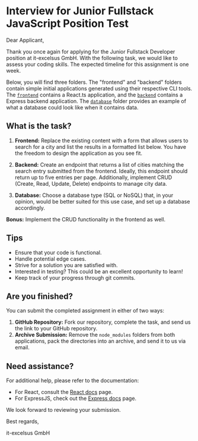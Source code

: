 # Interview for Junior Fullstack JavaScript Position Test

Dear Applicant,

Thank you once again for applying for the Junior Fullstack Developer position at it-excelsus GmbH. With the following task, we would like to assess your coding skills. The expected timeline for this assignment is one week.

Below, you will find three folders. The "frontend" and "backend" folders contain simple initial applications generated using their respective CLI tools. The [`frontend`](./frontend) contains a React.ts application, and the [`backend`](./backend) contains a Express  backend application. The [`database`](./database) folder provides an example of what a database could look like when it contains data.

## What is the task?

1. **Frontend:** Replace the existing content with a form that allows users to search for a city and list the results in a formatted list below. You have the freedom to design the application as you see fit.

2. **Backend:** Create an endpoint that returns a list of cities matching the search entry submitted from the frontend. Ideally, this endpoint should return up to five entries per page. Additionally, implement CRUD (Create, Read, Update, Delete) endpoints to manage city data.

3. **Database:** Choose a database type (SQL or NoSQL) that, in your opinion, would be better suited for this use case, and set up a database accordingly.

**Bonus:** Implement the CRUD functionality in the frontend as well.

## Tips

- Ensure that your code is functional.
- Handle potential edge cases.
- Strive for a solution you are satisfied with.
- Interested in testing? This could be an excellent opportunity to learn!
- Keep track of your progress through git commits.

## Are you finished?

You can submit the completed assignment in either of two ways:

1. **GitHub Repository:** Fork our repository, complete the task, and send us the link to your GitHub repository.
2. **Archive Submission:** Remove the `node_modules` folders from both applications, pack the directories into an archive, and send it to us via email.

## Need assistance?

For additional help, please refer to the documentation:
- For React, consult the [React docs](https://react.dev/learn) page.
- For ExpressJS, check out the [Express docs](https://devdocs.io/express/) page.

We look forward to reviewing your submission.

Best regards,

it-excelsus GmbH
